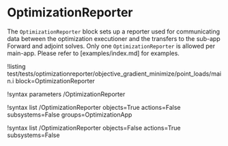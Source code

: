 # OptimizationReporter

The `OptimizationReporter` block sets up a reporter used for communicating data between the optimization executioner
and the transfers to the sub-app Forward and adjoint solves.  Only one `OptimizationReporter` is allowed per main-app.
Please refer to [examples/index.md] for examples.

!listing test/tests/optimizationreporter/objective_gradient_minimize/point_loads/main.i
         block=OptimizationReporter

!syntax parameters /OptimizationReporter

!syntax list /OptimizationReporter objects=True actions=False subsystems=False groups=OptimizationApp

!syntax list /OptimizationReporter objects=False actions=True subsystems=False
